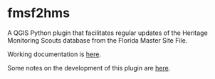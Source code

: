 # fmsf2hms
A QGIS Python plugin that facilitates regular updates of the Heritage Monitoring Scouts database from the Florida Master Site File.

Working documentation is [here](https://www.notion.so/FMSF-to-HMS-QGIS-Plugin-1a413cd8aa334e9bb2180be8c6841665).

Some notes on the development of this plugin are [here](https://www.notion.so/legiongis/Creating-the-fmsf2hms-QGIS-Plugin-10b26d7166154a1cbfac0df3b9035c3b).
